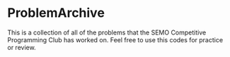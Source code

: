 # ProblemArchive
This is a collection of all of the problems that the SEMO Competitive Programming Club has worked on. Feel free to use this codes for practice or review.
